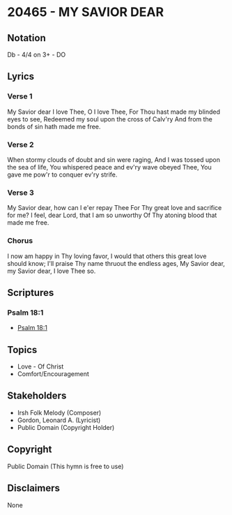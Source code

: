 # 20465 - MY SAVIOR DEAR

## Notation

Db - 4/4 on 3+ - DO

## Lyrics

### Verse 1

My Savior dear I love Thee, O I love Thee, For Thou hast made my blinded eyes to see, Redeemed my soul upon the cross of Calv'ry And from the bonds of sin hath made me free.

### Verse 2

When stormy clouds of doubt and sin were raging, And I was tossed upon the sea of life, You whispered peace and ev'ry wave obeyed Thee, You gave me pow'r to conquer ev'ry strife.

### Verse 3

My Savior dear, how can I e'er repay Thee For Thy great love and sacrifice for me? I feel, dear Lord, that I am so unworthy Of Thy atoning blood that made me free.

### Chorus

I now am happy in Thy loving favor, I would that others this great love should know; I'll praise Thy name thruout the endless ages, My Savior dear, my Savior dear, I love Thee so.


## Scriptures

### Psalm 18:1

- [Psalm 18:1](https://www.biblegateway.com/passage/?search=Psalm%2018%3A1)


## Topics

- Love - Of Christ
- Comfort/Encouragement

## Stakeholders

- Irsh Folk Melody (Composer)
- Gordon, Leonard A. (Lyricist)
- Public Domain (Copyright Holder)

## Copyright

Public Domain
(This hymn is free to use)

## Disclaimers

None


